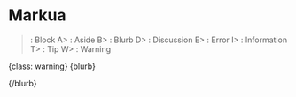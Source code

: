 # Markua
> : Block
A> : Aside
B> : Blurb
D> : Discussion
E> : Error
I> : Information
T> : Tip
W> : Warning

{class: warning}
{blurb}

{/blurb}